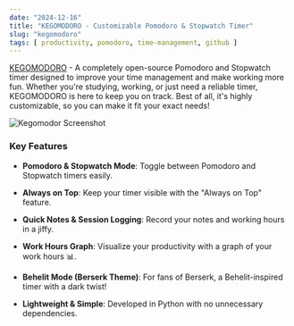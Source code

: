 ```yaml
---
date: "2024-12-16"
title: "KEGOMODORO - Customizable Pomodoro & Stopwatch Timer"
slug: "kegomodoro"
tags: [ productivity, pomodoro, time-management, github ]
---
```




[KEGOMODORO][1] - A completely open-source Pomodoro and Stopwatch timer designed to improve your time management and make working more fun. Whether you're studying, working, or just need a reliable timer, KEGOMODORO is here to keep you on track. Best of all, it's highly customizable, so you can make it fit your exact needs!

![Kegomodor Screenshot][2]

### Key Features
* **Pomodoro & Stopwatch Mode**: Toggle between Pomodoro and Stopwatch timers easily.
* **Always on Top**: Keep your timer visible with the "Always on Top" feature.
* **Quick Notes & Session Logging**: Record your notes and working hours in a jiffy.
* **Work Hours Graph**: Visualize your productivity with a graph of your work hours 📊.
* **Behelit Mode (Berserk Theme)**: For fans of Berserk, a Behelit-inspired timer with a dark twist!
* **Lightweight & Simple**: Developed in Python with no unnecessary dependencies.



   [1]: https://github.com/Kagankakao/KEGOMODORO
   [2]: https://private-user-images.githubusercontent.com/172207405/408887687-ee38a43d-438e-4d9c-8320-29097d6b5b5f.png?jwt=eyJhbGciOiJIUzI1NiIsInR5cCI6IkpXVCJ9.eyJpc3MiOiJnaXRodWIuY29tIiwiYXVkIjoicmF3LmdpdGh1YnVzZXJjb250ZW50LmNvbSIsImtleSI6ImtleTUiLCJleHAiOjE3MzkxMjIyOTgsIm5iZiI6MTczOTEyMTk5OCwicGF0aCI6Ii8xNzIyMDc0MDUvNDA4ODg3Njg3LWVlMzhhNDNkLTQzOGUtNGQ5Yy04MzIwLTI5MDk3ZDZiNWI1Zi5wbmc_WC1BbXotQWxnb3JpdGhtPUFXUzQtSE1BQy1TSEEyNTYmWC1BbXotQ3JlZGVudGlhbD1BS0lBVkNPRFlMU0E1M1BRSzRaQSUyRjIwMjUwMjA5JTJGdXMtZWFzdC0xJTJGczMlMkZhd3M0X3JlcXVlc3QmWC1BbXotRGF0ZT0yMDI1MDIwOVQxNzI2MzhaJlgtQW16LUV4cGlyZXM9MzAwJlgtQW16LVNpZ25hdHVyZT1hMjY3M2EwM2VhYWE5ODFkZTU3YTBjMTg0Njg1MTMxOTA0NDk1ZWM5MDhiNGI3YjQxNDIwZTU2NGYwODVmYjdjJlgtQW16LVNpZ25lZEhlYWRlcnM9aG9zdCJ9.gGfXXT691pyNSqb5urC5eh53g3xoYx3Bc1i05kbPmZw
